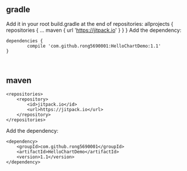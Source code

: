 
## gradle 
Add it in your root build.gradle at the end of repositories:
allprojects {
		repositories {
			...
			maven { url 'https://jitpack.io' }
		}
	}
Add the dependency:
```
dependencies {
		compile 'com.github.rong5690001:HelloChartDemo:1.1'
}
```
  
## maven 
```
<repositories>
	<repository>
		<id>jitpack.io</id>
		<url>https://jitpack.io</url>
	</repository>
</repositories>
```
Add the dependency:
```
<dependency>
  	<groupId>com.github.rong5690001</groupId>
	<artifactId>HelloChartDemo</artifactId>
	<version>1.1</version>
</dependency>
```
